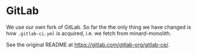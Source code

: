 # GitLab

We use our own fork of GitLab. So far the the only thing we have changed is how `.gitlab-ci.yml` is acquired, i.e. we fetch from minard-monolith.

See the original README at https://gitlab.com/gitlab-org/gitlab-ce/.
